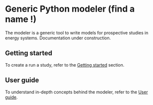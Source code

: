 # Generic Python modeler (find a name !)

The modeler is a generic tool to write models for prospective studies in energy systems. Documentation under construction.

## Getting started

To create a run a study, refer to the [Getting started](getting-started.md) section.

## User guide

To understand in-depth concepts behind the modeler, refer to the [User guide](user-guide.md).